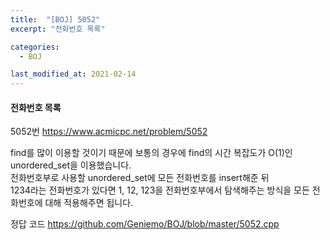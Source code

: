 ```yaml
---
title:  "[BOJ] 5052"
excerpt: "전화번호 목록"

categories:
  - BOJ

last_modified_at: 2021-02-14
---
```


#### 전화번호 목록

5052번 <https://www.acmicpc.net/problem/5052>

find를 많이 이용할 것이기 때문에 보통의 경우에 find의 시간 복잡도가 O(1)인 unordered_set을 이용했습니다.<br>
전화번호부로 사용할 unordered_set에 모든 전화번호를 insert해준 뒤<br>
1234라는 전화번호가 있다면 1, 12, 123을 전화번호부에서 탐색해주는 방식을 모든 전화번호에 대해 적용해주면 됩니다.

정답 코드 <https://github.com/Geniemo/BOJ/blob/master/5052.cpp>